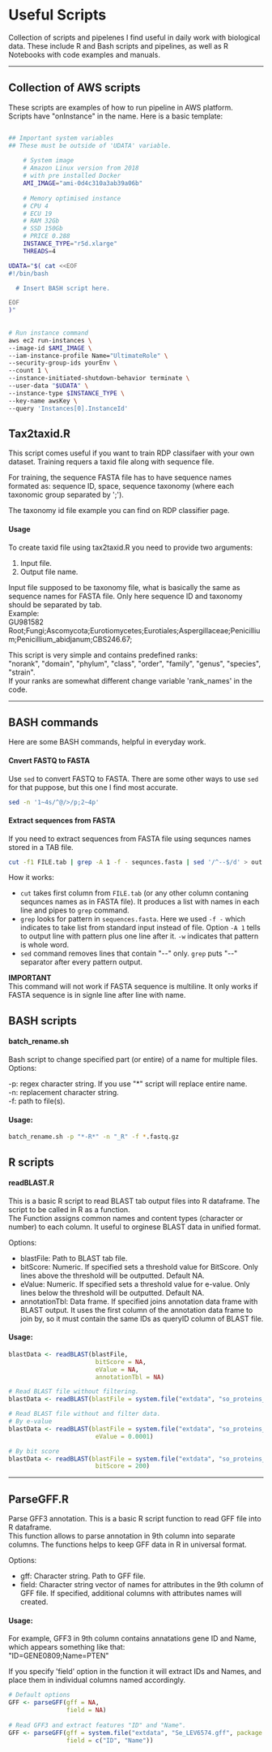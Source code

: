 Useful Scripts
==============

Collection of scripts and pipelenes I find useful in daily work with biological data.
These include R and Bash scripts and pipelines, as well as R Notebooks with code examples and manuals. 

---

## Collection of AWS scripts

These scripts are examples of how to run pipeline in AWS platform.  
Scripts have "onInstance" in the name. Here is a basic template:

``` bash

## Important system variables
## These must be outside of 'UDATA' variable.
   
    # System image
    # Amazon Linux version from 2018
    # with pre installed Docker
    AMI_IMAGE="ami-0d4c310a3ab39a06b"
    
    # Memory optimised instance
    # CPU 4
    # ECU 19
    # RAM 32Gb
    # SSD 150Gb
    # PRICE 0.288
    INSTANCE_TYPE="r5d.xlarge"
    THREADS=4

UDATA="$( cat <<EOF
#!/bin/bash

  # Insert BASH script here.

EOF
)"
 
 
# Run instance command
aws ec2 run-instances \
--image-id $AMI_IMAGE \
--iam-instance-profile Name="UltimateRole" \
--security-group-ids yourEnv \
--count 1 \
--instance-initiated-shutdown-behavior terminate \
--user-data "$UDATA" \
--instance-type $INSTANCE_TYPE \
--key-name awsKey \
--query 'Instances[0].InstanceId'
```


## Tax2taxid.R
This script comes useful if you want to train RDP classifaer with your own dataset. Training requers a taxid file along with sequence file.  

For training, the sequence FASTA file has to have sequence names formated as: sequence ID, space, sequence taxonomy (where each taxonomic group separated by ';'). 

The taxonomy id file example you can find on RDP classifier page.

#### Usage
To create taxid file using tax2taxid.R you need to provide two arguments:
1. Input file.<br>
2. Output file name.<br>

Input file supposed to be taxonomy file, what is basically the same as sequence names for FASTA file. Only here sequence ID and taxonomy should be separated by tab.<br>
Example:<br>
GU981582	Root;Fungi;Ascomycota;Eurotiomycetes;Eurotiales;Aspergillaceae;Penicillium;Penicillium_abidjanum;CBS246.67;<br>

This script is very simple and contains predefined ranks:<br>
"norank", "domain", "phylum", "class", "order", "family", "genus", "species", "strain".<br>
If your ranks are somewhat different change variable 'rank_names' in the code. 

---
## BASH commands

Here are some BASH commands, helpful in everyday work. 

#### Cnvert FASTQ to FASTA

Use `sed` to convert FASTQ to FASTA. There are some other ways to use `sed` for that puppose, but this one I find most accurate.

``` bash
sed -n '1~4s/^@/>/p;2~4p' 
```

#### Extract sequences from FASTA

If you need to extract sequences from FASTA file using sequnces names stored in a TAB file.  

``` bash
cut -f1 FILE.tab | grep -A 1 -f - sequnces.fasta | sed '/^--$/d' > out.fasta
```
How it works:

- `cut` takes first column from `FILE.tab` (or any other column contaning sequnces names as in FASTA file). It produces a list with names in each line and pipes to `grep` command.
- `grep` looks for pattern in `sequences.fasta`. Here we used `-f -` which indicates to take list from standard input instead of file. Option `-A 1` tells to output line with pattern plus one line after it. `-w` indicates that pattern is whole word.
- `sed` command removes lines that contain "--" only. `grep` puts "--" separator after every pattern output. 

**IMPORTANT**  
 This command will not work if FASTA sequence is multiline. It only works if FASTA sequence is in signle line after line with name.
 
## BASH scripts


#### batch_rename.sh

Bash script to change specified part (or entire) of a name for multiple files.  
Options:  

-p: regex character string. If you use "*" script will replace entire name.  
-n: replacement character string.  
-f: path to file(s).  

#### Usage:

``` bash
batch_rename.sh -p "*-R*" -n "_R" -f *.fastq.gz
```

## R scripts

#### readBLAST.R

This is a basic R script to read BLAST tab output files into R dataframe. The script to be called in R as a function.  
The Function assigns common names and content types (character or number) to each column. It useful to orginese BLAST data in unified format.

Options:  

- blastFile: Path to BLAST tab file.
- bitScore: Numeric. If specified sets a threshold value for BitScore. Only lines above the threshold will be outputted. Default NA.
- eValue: Numeric. If specified sets a threshold value for e-value. Only lines below the threshold will be outputted. Default NA.
- annotationTbl: Data frame. If specified joins annotation data frame with BLAST output. It uses the first column of the annotation data frame to join by, so it must contain the same IDs as queryID column of BLAST file.
 

#### Usage:

``` r
blastData <- readBLAST(blastFile,
                        bitScore = NA,
                        eValue = NA,
                        annotationTbl = NA)

# Read BLAST file without filtering.
blastData <- readBLAST(blastFile = system.file("extdata", "so_proteins_blastx.tab", package = "RNAseqFungi"))

# Read BLAST file without and filter data.
# By e-value
blastData <- readBLAST(blastFile = system.file("extdata", "so_proteins_blastx.tab", package = "RNAseqFungi"),
                        eValue = 0.0001)

# By bit score
blastData <- readBLAST(blastFile = system.file("extdata", "so_proteins_blastx.tab", package = "RNAseqFungi"),
                        bitScore = 200)
```

---

## ParseGFF.R

Parse GFF3 annotation. This is a basic R script function to read GFF file into R dataframe.  
This function allows to parse annotation in 9th column into separate columns. The functions helps to keep GFF data in R in universal format.  

Options:  

- gff: Character string. Path to GFF file.
- field: Character string vector of names for attributes in the 9th column of GFF file. If specified, additional columns with attributes names will created.
 
#### Usage:

For example,  GFF3 in 9th column contains annatations gene ID and Name, which appears something like that:  
"ID=GENE0809;Name=PTEN"  

If you specify 'field' option in the function it will extract IDs and Names, and place them in individual columns named accordingly.  

``` r
# Default options
GFF <- parseGFF(gff = NA,
                field = NA)
                
# Read GFF3 and extract features "ID" and "Name".
GFF <- parseGFF(gff = system.file("extdata", "Se_LEV6574.gff", package = "RNAseqFungi"),
                field = c("ID", "Name"))
```


